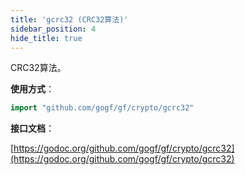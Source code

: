 ```yaml
---
title: 'gcrc32 (CRC32算法)'
sidebar_position: 4
hide_title: true
---
```


CRC32算法。

**使用方式**：

```  go
import "github.com/gogf/gf/crypto/gcrc32"

```

**接口文档**：

[https://godoc.org/github.com/gogf/gf/crypto/gcrc32](https://godoc.org/github.com/gogf/gf/crypto/gcrc32)